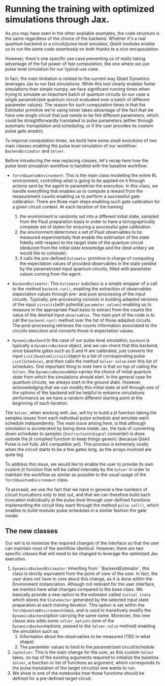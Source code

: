 # Running the training with optimized simulations through Jax.

As you may have seen in the other available examples, the code structure is the same
regardless of the choice of the backend. Whether it's a real quantum backend or a circuit/pulse level simulator,
Qiskit modules enable us to run the same code seamlessly on both thanks to a nice encapsulation.

However, there's one specific use case preventing us of really taking advantage of the full power of fast computation,
the one where we use pulse level simulation for our typical use case.

In fact, the main limitation is related to the current way Qiskit Dynamics leverages Jax to run fast simulations.
While this tool clearly enables faster simulations than simple numpy, we face significant running times when trying to
simulate an important batch of quantum circuits (in our case a single parametrized quantum circuit evaluated over a
batch of different parameter values). The reason for such computation times is that the Estimator primitive we're using
never takes advantage of the fact that we have one single circuit that just needs to be fed different parameters, which
could be straightforwardly translated to pulse parameters (either through automatic transpilation and scheduling, or
if the user provides its custom pulse gate ansatz).

To improve computation times, we build here some small evolutions of two main classes enabling the pulse level
simulation
of our workflow: ```BackendEstimator``` and ```Solver```.

Before introducing the new replacing classes, let's recap here how the pulse level simulation workflow is handled with
the baseline workflow:

- ```TorchQuantumEnvironment```: This is the main class modelling the entire RL environment, controlling what is going
  to be applied on it through
  actions sent by the agent to parametrize the execution. In this class, we handle everything that enables us to compute
  a reward from the measurement counts enabling us to perform a successful gate calibration.
  There are three main steps enabling such gate calibration for a given circuit context. At each iteration of the
  training:
    1. the environment is randomly set into a different initial state, sampled from the
       Pauli preparation basis in order to have a tomographically complete set of states for ensuring a successful gate
       calibration.
    2. the environment determines a set of Pauli observables to be measured experimentally that enable the estimation of
       the state fidelity with respect to the target state of the quantum circuit (deduced from the initial state
       knowledge and the ideal unitary we would like to compute).
    3. it calls the pre-defined ``Estimator`` primitive in charge of computing the expectation values of provided
       observables in the state yielded by the parametrized input quantum circuits, filled with parameter values coming
       from the agent.


- ```BackendEstimator```: This ``Estimator`` subclass is a simple wrapper of a call to the method ```backend.run()```,
  enabling the
  extraction
  of observables expectation values through pre- and post-processing of the input circuits. Typically, pre-processing
  consists
  in building adapted versions of the input ```circuits```(with potential ```parameter_values```) enabling us to measure
  in the appropriate Pauli basis to extract from
  the counts the value of the desired input ``observables``. The main part of the code is to call
  the ```backend.run()```
  method over
  the list of those adapted circuits. The post-processing retrieves the counts information
  associated to the circuits execution and converts those in expectation values.


- ```DynamicsBackend```:In the case of our pulse level simulation, ``backend`` is typically a ```DynamicsBackend```
  object,
  and we can check that this backend, once baseline gates such as S and H are calibrated, just converts the
  input ```List[QuantumCircuit]```object to a
  list of corresponding pulse ```List[Schedule]```, and then calls the method ```Solver.solve``` over this list of
  schedules. One important thing to note here is that on top of calling the ```Solver```, the ```DynamicsBackend```also
  carries
  the choice of initial quantum state from which the simulations should start. In the general case for quantum circuits,
  we always start
  in the ground state. However, acknowledging that we can modify this initial state at will through one of the
  options of the backend will be helpful to enhance simulations performance as we have a random different starting point
  at the beginning of each iteration.

The ```Solver```, when working with Jax, will try to build a jit function taking the samples issues from each individual
pulse schedule and simulate each schedule independently. The main issue arising here, is that although simulation is
accelerated by being done inside Jax,
the task of converting down schedules to samples (```InstructiontoSignal``` converter) is done outside the jit compiled
function
to keep things generic (because Qiskit Pulse is not fully JAX compatible yet). This process is extremely costly when the
circuit starts to be a few gates long, as the
arrays involved are quite big.

To address this issue, we would like to enable the user to provide its own custom jit
function that will be called internally by the ```Solver``` in order to maintain the workflow as similar as possible to
the usual
usage of the ```TorchQuantumEnvironment``` class.

To proceed, we use the fact that we have in general a few numbers of circuit truncations only to test out, and that we
can therefore
build each truncation individually at the pulse level through user-defined functions implementing the circuit they want
through the method
```pulse.call()```, which enables to build modular pulse schedules in a similar fashion the gate model.

## The new classes

Our will is to minimize the required changes of the interface so that the user can maintain most of the workflow
identical.
However, there are two specific classes that will need to be changed to leverage the optimized Jax execution.

1. ``DynamicsBackendEstimator``: Inheriting from ``BackendEstimator`, this class is strictly equivalent from the point
   of view of the user.
   In fact, the user does not have to care about this change, as it is done within the Environment instanciation.
   Athough not relevant for the user interface, we mention here what changes compared to the base class.
   We basically provide a new option to the estimator called ```initial_state``` which stores the ```StateVector```
   generated by the
   selected input state preparation at each training iteration. This option is set within
   the ```TorchQuantumEnvironment```class, and is used to transitively modify the ```DynamicsBackend```option carrying
   the same name.
   Moreover, this new classe also adds some ```solver_options``` (one of the ```DynamicsBackend```options, passed to
   the ```Solver.solve``` method) enabling the simulation such as:
    1. Information about the observables to be measured (TBD in what shape)
    2. The parameter values to bind to the parametrized circuit/schedule
2. ```JaxSolver```: This is the main change for the user, as this custom ``Solver`` takes, on top of the existing
   arguments required to initialize the baseline ``Solver``, a function or list of functions as argument, which
   corresponds to the pulse
   translation of the target circuit(s) one wants to run.
3. We show in one of the notebooks how those functions should be defined for a pre-defined target circuit.

